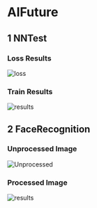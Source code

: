 # AIFuture

## 1 NNTest
### Loss Results
![loss](https://github.com/xindaqi/AIFuture/blob/master/NNTest/images/loss.png)

  
### Train Results
  
![results](https://github.com/xindaqi/AIFuture/blob/master/NNTest/images/results.png)

 ## 2 FaceRecognition
### Unprocessed Image
 
![Unprocessed](https://github.com/xindaqi/AIFuture/blob/master/FaceRecognition/images/Mac.png)
 
### Processed Image
 
![results](https://github.com/xindaqi/AIFuture/blob/master/FaceRecognition/processed/1.png)
 


